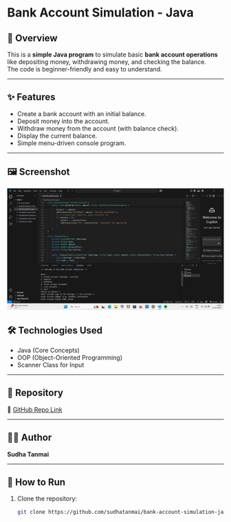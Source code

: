# Bank Account Simulation - Java

## 📌 Overview
This is a **simple Java program** to simulate basic **bank account operations** like depositing money, withdrawing money, and checking the balance.  
The code is beginner-friendly and easy to understand.

---

## ✨ Features
- Create a bank account with an initial balance.
- Deposit money into the account.
- Withdraw money from the account (with balance check).
- Display the current balance.
- Simple menu-driven console program.

---
## 🖼 Screenshot  
![Preview](img.png)

## 🛠 Technologies Used
- Java (Core Concepts)
- OOP (Object-Oriented Programming)
- Scanner Class for Input

 


---

## 📂 Repository
🔗 [GitHub Repo Link](https://github.com/sudhatanmai/bank-account-simulation-java/tree/main)

---

## 👨‍💻 Author
**Sudha Tanmai**

---

## 📝 How to Run
1. Clone the repository:
   ```bash
   git clone https://github.com/sudhatanmai/bank-account-simulation-java.git
